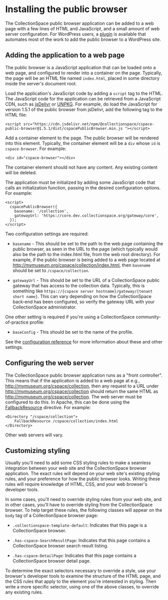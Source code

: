 # Installing the public browser

The CollectionSpace public browser application can be added to a web page with a few lines of HTML and JavaScript, and a small amount of web server configuration. For WordPress users, a [plugin](https://github.com/collectionspace/wp-collectionspace) is available that automates most of the work to add the public browser to a WordPress site.

## Adding the application to a web page

The public browser is a JavaScript application that can be loaded onto a web page, and configured to render into a container on the page. Typically, the page will be an HTML file named `index.html`, placed in some directory inside the server's document root.

Load the application's JavaScript code by adding a `script` tag to the HTML. The JavaScript code for the application can be retrieved from a JavaScript CDN, such as [jsDelivr](https://www.jsdelivr.com/) or [UNPKG](https://www.unpkg.com/). For example, do load the JavaScript for version 1.5.1 of the public browser from jsDelivr, add the following tag to the HTML file:

```
<script src="https://cdn.jsdelivr.net/npm/@collectionspace/cspace-public-browser@1.5.1/dist/cspacePublicBrowser.min.js "></script>
```

Add a container element to the page. The public browser will be rendered into this element. Typically, the container element will be a `div` whose `id` is `cspace-browser`. For example:

```
<div id="cspace-browser"></div>
```

The container element should not have any content. Any existing content will be deleted.

The application must be initialized by adding some JavaScript code that calls an initialization function, passing in the desired configuration options. For example:

```
<script>
  cspacePublicBrowser({
    basename: '/collection',
    gatewayUrl: 'https://core.dev.collectionspace.org/gateway/core',
  });
</script>
```

Two configuration settings are required:

- `basename` - This should be set to the path to the web page containing the public browser, as seen in the URL to the page (which typically would also be the path to the index.html file, from the web root directory). For example, if the public browser is being added to a web page located at http://mymuseum.org/cspace/collection/index.html, then `basename` should be set to `/cspace/collection`.

- `gatewayUrl` - This should be set to the URL of a CollectionSpace public gateway that has access to the collection data. Typically, this is something like `https://{cspace server hostname}/gateway/{tenant short name}`. This can vary depending on how the CollectionSpace back-end has been configured, so verify the gateway URL with your CollectionSpace administrator.

One other setting is required if you're using a CollectionSpace community-of-practice profile:

- `baseConfig` - This should be set to the name of the profile.

See the [configuration reference](./configuration/README.md) for more information about these and other settings.

## Configuring the web server

The CollectionSpace public browser application runs as a "front controller". This means that if the application is added to a web page at e.g., http://mymuseum.org/cspace/collection, then any request to a URL under http://mymuseum.org/cspace/collection should return the same HTML as http://mymuseum.org/cspace/collection. The web server must be configured to do this. In Apache, this can be done using the [FallbackResource](https://httpd.apache.org/docs/trunk/mod/mod_dir.html#fallbackresource) directive. For example:

```
<Directory "/cspace/collection">
    FallbackResource /cspace/collection/index.html
</Directory>
```

Other web servers will vary.

## Customizing styling

Usually you'll need to add some CSS styling rules to make a seamless integration between your web site and the CollectionSpace browser application. The exact rules will depend on your web site's existing styling rules, and your preference for how the public browser looks. Writing these rules will require knowledge of HTML, CSS, and your web browser's developer tools.

In some cases, you'll need to override styling rules from your web site, and in other cases, you'll have to override styling from the CollectionSpace browser. To help target these rules, the following classes will appear on the `body` tag of a CollectionSpace browser page:

- `.collectionspace-template-default`: Indicates that this page is a CollectionSpace browser.

- `.has-cspace-SearchResultPage`: Indicates that this page contains a CollectionSpace browser search result listing.

- `.has-cspace-DetailPage`: Indicates that this page contains a CollectionSpace browser detail page.

To determine the exact selectors necessary to override a style, use your browser's developer tools to examine the structure of the HTML page, and the CSS rules that apply to the element you're interested in styling. Then write a more specific selector, using one of the above classes, to override any existing rules.
